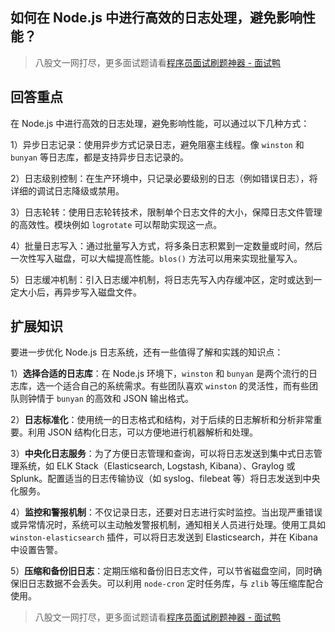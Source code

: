 ## 如何在 Node.js 中进行高效的日志处理，避免影响性能？
> 八股文一网打尽，更多面试题请看[程序员面试刷题神器 - 面试鸭](https://www.mianshiya.com/)

## 回答重点
在 Node.js 中进行高效的日志处理，避免影响性能，可以通过以下几种方式：

1）异步日志记录：使用异步方式记录日志，避免阻塞主线程。像 `winston` 和 `bunyan` 等日志库，都是支持异步日志记录的。
  
2）日志级别控制：在生产环境中，只记录必要级别的日志（例如错误日志），将详细的调试日志降级或禁用。
  
3）日志轮转：使用日志轮转技术，限制单个日志文件的大小，保障日志文件管理的高效性。模块例如 `logrotate` 可以帮助实现这一点。
  
4）批量日志写入：通过批量写入方式，将多条日志积累到一定数量或时间，然后一次性写入磁盘，可以大幅提高性能。`blos()` 方法可以用来实现批量写入。
  
5）日志缓冲机制：引入日志缓冲机制，将日志先写入内存缓冲区，定时或达到一定大小后，再异步写入磁盘文件。

## 扩展知识
要进一步优化 Node.js 日志系统，还有一些值得了解和实践的知识点：

1）**选择合适的日志库**：在 Node.js 环境下，`winston` 和 `bunyan` 是两个流行的日志库，选一个适合自己的系统需求。有些团队喜欢 `winston` 的灵活性，而有些团队则钟情于 `bunyan` 的高效和 JSON 输出格式。

2）**日志标准化**：使用统一的日志格式和结构，对于后续的日志解析和分析非常重要。利用 JSON 结构化日志，可以方便地进行机器解析和处理。

3）**中央化日志服务**：为了方便日志管理和查询，可以将日志发送到集中式日志管理系统，如 ELK Stack（Elasticsearch, Logstash, Kibana）、Graylog 或 Splunk。配置适当的日志传输协议（如 syslog、filebeat 等）将日志发送到中央化服务。

4）**监控和警报机制**：不仅记录日志，还要对日志进行实时监控。当出现严重错误或异常情况时，系统可以主动触发警报机制，通知相关人员进行处理。使用工具如 `winston-elasticsearch` 插件，可以将日志发送到 Elasticsearch，并在 Kibana 中设置告警。

5）**压缩和备份旧日志**：定期压缩和备份旧日志文件，可以节省磁盘空间，同时确保旧日志数据不会丢失。可以利用 `node-cron` 定时任务库，与 `zlib` 等压缩库配合使用。



> 八股文一网打尽，更多面试题请看[程序员面试刷题神器 - 面试鸭](https://www.mianshiya.com/)